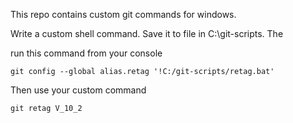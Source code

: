 This repo contains custom git commands for windows.

Write a custom shell command. Save it to file in C:\git-scripts. The

run this command from your console

```git config --global alias.retag '!C:/git-scripts/retag.bat'```

Then use your custom command

```git retag V_10_2```